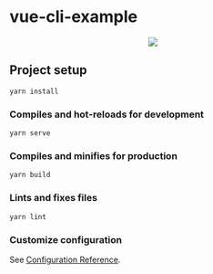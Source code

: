 # vue-cli-example

<p align="center"><img src="https://img.shields.io/github/package-json/v/epicmaxco/vuestic-ui?filename=packages%2Fvue-cli-example%2Fpackage.json&label=vue-cli-example"></p>

## Project setup
```
yarn install
```

### Compiles and hot-reloads for development
```
yarn serve
```

### Compiles and minifies for production
```
yarn build
```

### Lints and fixes files
```
yarn lint
```

### Customize configuration
See [Configuration Reference](https://cli.vuejs.org/config/).
